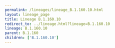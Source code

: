 ```yaml
---
permalink: /lineages/lineage_B.1.160.10.html
layout: lineage_page
title: Lineage B.1.160.10
redirect_to: ../lineage.html?lineage=B.1.160.10
lineage: B.1.160.10
parent: B.1.160
children: ['B.1.160.10']
---
```

